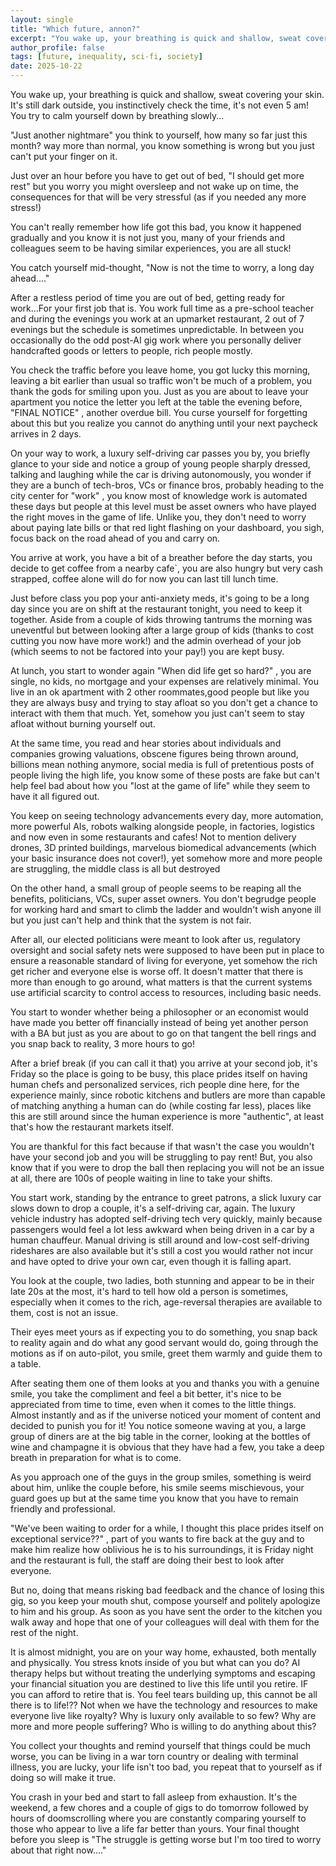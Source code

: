 ```yaml
---
layout: single
title: "Which future, annon?"
excerpt: "You wake up, your breathing is quick and shallow, sweat covering your skin..."
author_profile: false
tags: [future, inequality, sci-fi, society]
date: 2025-10-22
---
```



You wake up, your breathing is quick and shallow, sweat covering your skin. It's still dark outside, you instinctively check the time, it's not even 5 am! You try to calm yourself down by breathing slowly...

"Just another nightmare" you think to yourself, how many so far just this month? way more than normal, you know something is wrong but you just can't put your finger on it.

Just over an hour before you have to get out of bed, "I should get more rest" but you worry you might oversleep and not wake up on time, the consequences for that will be very stressful (as if you needed any more stress!)

You can't really remember how life got this bad, you know it happened gradually and you know it is not just you, many of your friends and colleagues seem to be having similar experiences, you are all stuck!

You catch yourself mid-thought, "Now is not the time to worry, a long day ahead...."

After a restless period of time you are out of bed, getting ready for work...For your first job that is. You work full time as a pre-school teacher and during the evenings you work at an upmarket restaurant, 2 out of 7 evenings but the schedule is sometimes unpredictable. In between you occasionally do the odd post-AI gig work where you personally deliver handcrafted goods or letters to people, rich people mostly.

You check the traffic before you leave home, you got lucky this morning, leaving a bit earlier than usual so traffic won't be much of a problem, you thank the gods for smiling upon you. Just as you are about to leave your apartment you notice the letter you left at the table the evening before, "FINAL NOTICE" , another overdue bill. You curse yourself for forgetting about this but you realize you cannot do anything until your next paycheck arrives in 2 days.

On your way to work, a luxury self-driving car passes you by, you briefly glance to your side and notice a group of young people sharply dressed, talking and laughing while the car is driving autonomously, you wonder if they are a bunch of tech-bros, VCs or finance bros, probably heading to the city center for "work" , you know most of knowledge work is automated these days but people at this level must be asset owners who have played the right moves in the game of life. Unlike you, they don't need to worry about paying late bills or that red light flashing on your dashboard, you sigh, focus back on the road ahead of you and carry on.

You arrive at work, you have a bit of a breather before the day starts, you decide to get coffee from a nearby cafe`, you are also hungry but very cash strapped, coffee alone will do for now you can last till lunch time.

Just before class you pop your anti-anxiety meds, it's going to be a long day since you are on shift at the restaurant tonight, you need to keep it together. Aside from a couple of kids throwing tantrums the morning was uneventful but between looking after a large group of kids (thanks to cost cutting you now have more work!) and the admin overhead of your job (which seems to not be factored into your pay!) you are kept busy.

At lunch, you start to wonder again "When did life get so hard?" , you are single, no kids, no mortgage and your expenses are relatively minimal. You live in an ok apartment with 2 other roommates,good people but like you they are always busy and trying to stay afloat so you don't get a chance to interact with them that much. Yet, somehow you just can't seem to stay afloat without burning yourself out.

At the same time, you read and hear stories about individuals and companies growing valuations, obscene figures being thrown around, billions mean nothing anymore, social media is full of pretentious posts of people living the high life, you know some of these posts are fake but can't help feel bad about how you "lost at the game of life" while they seem to have it all figured out.

You keep on seeing technology advancements every day, more automation, more powerful AIs, robots walking alongside people, in factories, logistics and now even in some restaurants and cafes! Not to mention delivery drones, 3D printed buildings, marvelous biomedical advancements (which your basic insurance does not cover!), yet somehow more and more people are struggling, the middle class is all but destroyed

On the other hand, a small group of people seems to be reaping all the benefits, politicians, VCs, super asset owners. You don't begrudge people for working hard and smart to climb the ladder and wouldn't wish anyone ill but you just can't help and think that the system is not fair.

After all, our elected politicians were meant to look after us, regulatory oversight and social safety nets were supposed to have been put in place to ensure a reasonable standard of living for everyone, yet somehow the rich get richer and everyone else is worse off. It doesn't matter that there is more than enough to go around, what matters is that the current systems use artificial scarcity to control access to resources, including basic needs.


You start to wonder whether being a philosopher or an economist would have made you better off financially instead of being yet another person with a BA but just as you are about to go on that tangent the bell rings and you snap back to reality, 3 more hours to go!

After a brief break (if you can call it that) you arrive at your second job, it's Friday so the place is going to be busy, this place prides itself on having human chefs and personalized services, rich people dine here, for the experience mainly, since robotic kitchens and butlers are more than capable of matching anything a human can do (while costing far less), places like this are still around since the human experience is more "authentic", at least that's how the restaurant markets itself.

You are thankful for this fact because if that wasn't the case you wouldn't have your second job and you will be struggling to pay rent! But, you also know that if you were to drop the ball then replacing you will not be an issue at all, there are 100s of people waiting in line to take your shifts.

You start work, standing by the entrance to greet patrons, a slick luxury car slows down to drop a couple, it's a self-driving car, again. The luxury vehicle industry has adopted self-driving tech very quickly, mainly because passengers would feel a lot less awkward when being driven in a car by a human chauffeur. Manual driving is still around and low-cost self-driving rideshares are also available but it's still a cost you would rather not incur and have opted to drive your own car, even though it is falling apart.

You look at the couple, two ladies, both stunning and appear to be in their late 20s at the most, it's hard to tell how old a person is sometimes, especially when it comes to the rich, age-reversal therapies are available to them, cost is not an issue.

Their eyes meet yours as if expecting you to do something, you snap back to reality again and do what any good servant would do, going through the motions as if on auto-pilot, you smile, greet them warmly and guide them to a table.

After seating them one of them looks at you and thanks you with a genuine smile, you take the compliment and feel a bit better, it's nice to be appreciated from time to time, even when it comes to the little things. Almost instantly and as if the universe noticed your moment of content and decided to punish you for it! You notice someone waving at you, a large group of diners are at the big table in the corner, looking at the bottles of wine and champagne it is obvious that they have had a few, you take a deep breath in preparation for what is to come.

As you approach one of the guys in the group smiles, something is weird about him, unlike the couple before, his smile seems mischievous, your guard goes up but at the same time you know that you have to remain friendly and professional.

"We've been waiting to order for a while, I thought this place prides itself on exceptional service??" , part of you wants to fire back at the guy and to make him realize how oblivious he is to his surroundings, it is Friday night and the restaurant is full, the staff are doing their best to look after everyone.

But no, doing that means risking bad feedback and the chance of losing this gig, so you keep your mouth shut, compose yourself and politely apologize to him and his group. As soon as you have sent the order to the kitchen you walk away and hope that one of your colleagues will deal with them for the rest of the night.

It is almost midnight, you are on your way home, exhausted, both mentally and physically. You stress knots inside of you but what can you do? AI therapy helps but without treating the underlying symptoms and escaping your financial situation you are destined to live this life until you retire. IF you can afford to retire that is. You feel tears building up, this cannot be all there is to life!?? Not when we have the technology and resources to make everyone live like royalty? Why is luxury only available to so few? Why are more and more people suffering? Who is willing to do anything about this?

You collect your thoughts and remind yourself that things could be much worse, you can be living in a war torn country or dealing with terminal illness, you are lucky, your life isn't too bad, you repeat that to yourself as if doing so will make it true.

You crash in your bed and start to fall asleep from exhaustion. It's the weekend, a few chores and a couple of gigs to do tomorrow followed by hours of doomscrolling where you are constantly comparing yourself to those who appear to live a life far better than yours. Your final thought before you sleep is "The struggle is getting worse but I'm too tired to worry about that right now...."
